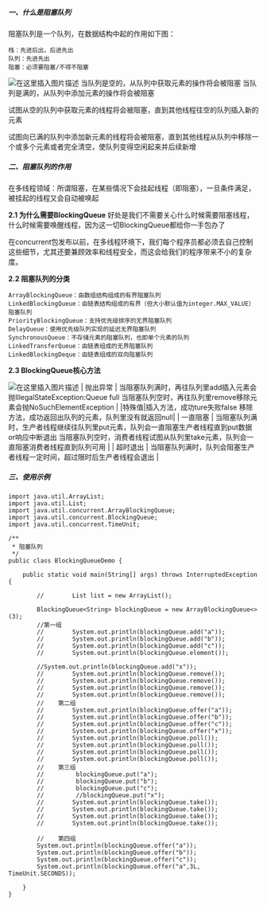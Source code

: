 ##### 一、什么是阻塞队列
阻塞队列是一个队列，在数据结构中起的作用如下图：

	栈：先进后出，后进先出
	队列：先进先出
	阻塞：必须要阻塞/不得不阻塞 
![在这里插入图片描述](https://img-blog.csdnimg.cn/20200420194232932.png?x-oss-process=image/watermark,type_ZmFuZ3poZW5naGVpdGk,shadow_10,text_aHR0cHM6Ly9ibG9nLmNzZG4ubmV0L2xvdWxhbnl1ZV8=,size_16,color_FFFFFF,t_70)
当队列是空的，从队列中获取元素的操作将会被阻塞
当队列是满的，从队列中添加元素的操作将会被阻塞
 
试图从空的队列中获取元素的线程将会被阻塞，直到其他线程往空的队列插入新的元素
 
试图向已满的队列中添加新元素的线程将会被阻塞，直到其他线程从队列中移除一个或多个元素或者完全清空，使队列变得空闲起来并后续新增




##### 二、阻塞队列的作用

在多线程领域：所谓阻塞，在某些情况下会挂起线程（即阻塞），一旦条件满足，被挂起的线程又会自动被唤起
 
**2.1 为什么需要BlockingQueue**
好处是我们不需要关心什么时候需要阻塞线程，什么时候需要唤醒线程，因为这一切BlockingQueue都给你一手包办了
 
在concurrent包发布以前，在多线程环境下，我们每个程序员都必须去自己控制这些细节，尤其还要兼顾效率和线程安全，而这会给我们的程序带来不小的复杂度。


**2.2 阻塞队列的分类**

	ArrayBlockingQueue：由数组结构组成的有界阻塞队列
	LinkedBlockingQueue：由链表结构组成的有界（但大小默认值为integer.MAX_VALUE）阻塞队列
	PriorityBlockingQueue：支持优先级排序的无界阻塞队列
	DelayQueue：使用优先级队列实现的延迟无界阻塞队列
	SynchronousQueue：不存储元素的阻塞队列，也即单个元素的队列
	LinkedTransferQueue：由链表组成的无界阻塞队列
	LinkedBlockingDeque：由链表组成的双向阻塞队列

**2.3 BlockingQueue核心方法**

![在这里插入图片描述](https://img-blog.csdnimg.cn/20200420194613143.png?x-oss-process=image/watermark,type_ZmFuZ3poZW5naGVpdGk,shadow_10,text_aHR0cHM6Ly9ibG9nLmNzZG4ubmV0L2xvdWxhbnl1ZV8=,size_16,color_FFFFFF,t_70)
| 抛出异常 | 当阻塞队列满时，再往队列里add插入元素会抛IllegalStateException:Queue full
当阻塞队列空时，再往队列里remove移除元素会抛NoSuchElementException |
|特殊值|插入方法，成功ture失败false
移除方法，成功返回出队列的元素，队列里没有就返回null|
| 一直阻塞 | 当阻塞队列满时，生产者线程继续往队列里put元素，队列会一直阻塞生产者线程直到put数据or响应中断退出
当阻塞队列空时，消费者线程试图从队列里take元素，队列会一直阻塞消费者线程直到队列可用 |
| 超时退出 | 当阻塞队列满时，队列会阻塞生产者线程一定时间，超过限时后生产者线程会退出 |


##### 三、使用示例
	
	import java.util.ArrayList;
	import java.util.List;
	import java.util.concurrent.ArrayBlockingQueue;
	import java.util.concurrent.BlockingQueue;
	import java.util.concurrent.TimeUnit;
	
	/**
	 * 阻塞队列
	 */
	public class BlockingQueueDemo {
	
	    public static void main(String[] args) throws InterruptedException {
	
	        //        List list = new ArrayList();
	
	        BlockingQueue<String> blockingQueue = new ArrayBlockingQueue<>(3);
	        //第一组
	        //        System.out.println(blockingQueue.add("a"));
	        //        System.out.println(blockingQueue.add("b"));
	        //        System.out.println(blockingQueue.add("c"));
	        //        System.out.println(blockingQueue.element());
	
	        //System.out.println(blockingQueue.add("x"));
	        //        System.out.println(blockingQueue.remove());
	        //        System.out.println(blockingQueue.remove());
	        //        System.out.println(blockingQueue.remove());
	        //        System.out.println(blockingQueue.remove());
	        //    第二组
	        //        System.out.println(blockingQueue.offer("a"));
	        //        System.out.println(blockingQueue.offer("b"));
	        //        System.out.println(blockingQueue.offer("c"));
	        //        System.out.println(blockingQueue.offer("x"));
	        //        System.out.println(blockingQueue.poll());
	        //        System.out.println(blockingQueue.poll());
	        //        System.out.println(blockingQueue.poll());
	        //        System.out.println(blockingQueue.poll());
	        //    第三组
	        //         blockingQueue.put("a");
	        //         blockingQueue.put("b");
	        //         blockingQueue.put("c");
	        //         //blockingQueue.put("x");
	        //        System.out.println(blockingQueue.take());
	        //        System.out.println(blockingQueue.take());
	        //        System.out.println(blockingQueue.take());
	        //        System.out.println(blockingQueue.take());
	
	        //    第四组
	        System.out.println(blockingQueue.offer("a"));
	        System.out.println(blockingQueue.offer("b"));
	        System.out.println(blockingQueue.offer("c"));
	        System.out.println(blockingQueue.offer("a",3L, TimeUnit.SECONDS));
	
	    }
	}
